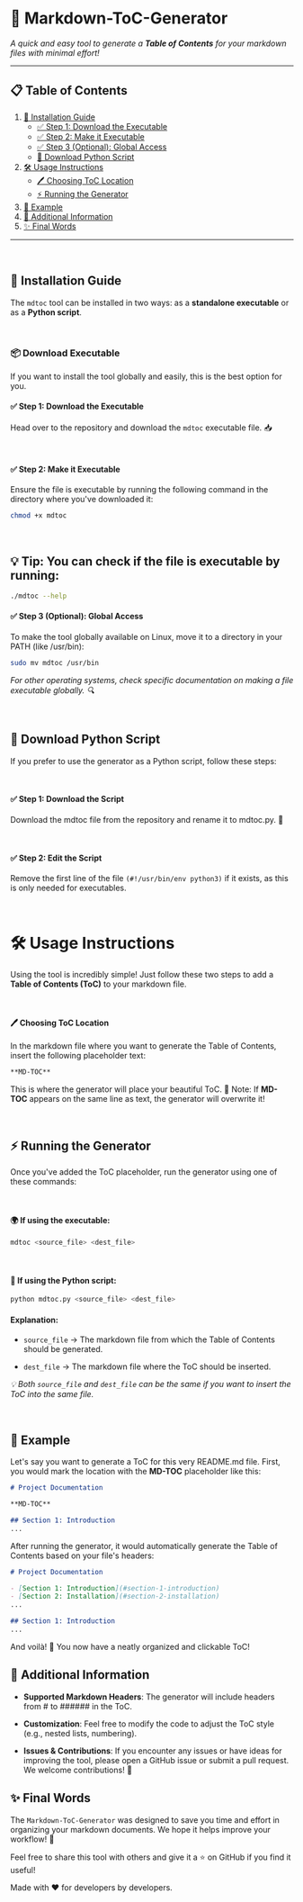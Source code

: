 # 🌟 Markdown-ToC-Generator

_A quick and easy tool to generate a **Table of Contents** for your markdown files with minimal effort!_

---

## 📋 Table of Contents

1. [🚀 Installation Guide](#-installation-guide)
   - [✅ Step 1: Download the Executable](#-step-1-download-the-executable)
   - [✅ Step 2: Make it Executable](#-step-2-make-it-executable)
   - [✅ Step 3 (Optional): Global Access](#-step-3-optional-global-access)
   - [🐍 Download Python Script](#-download-python-script)
2. [🛠️ Usage Instructions](#️-usage-instructions)
   - [🖊️ Choosing ToC Location](#️-choosing-toc-location)
   - [⚡ Running the Generator](#-running-the-generator)
3. [🎨 Example](#-example)
4. [🔧 Additional Information](#-additional-information)
5. [✨ Final Words](#-final-words)
---

<br>

## 🚀 Installation Guide

The `mdtoc` tool can be installed in two ways: as a **standalone executable** or as a **Python script**.

<br>

### 📦 Download Executable

If you want to install the tool globally and easily, this is the best option for you.

#### ✅ Step 1: Download the Executable

Head over to the repository and download the `mdtoc` executable file. 📥

<br>

#### ✅ Step 2: Make it Executable

Ensure the file is executable by running the following command in the directory where you've downloaded it:

```bash
chmod +x mdtoc
```

<br>


## 💡 Tip: You can check if the file is executable by running:

```bash
./mdtoc --help
```

#### ✅ Step 3 (Optional): Global Access

To make the tool globally available on Linux, move it to a directory in your PATH (like /usr/bin):

```bash
sudo mv mdtoc /usr/bin
```

*For other operating systems, check specific documentation on making a file executable globally. 🔍*


<br>


## 🐍 Download Python Script

If you prefer to use the generator as a Python script, follow these steps:

<br>

#### ✅ Step 1: Download the Script

Download the mdtoc file from the repository and rename it to mdtoc.py. 📝

<br>

#### ✅ Step 2: Edit the Script

Remove the first line of the file `(#!/usr/bin/env python3)` if it exists, as this is only needed for executables.

<br>


# 🛠️ Usage Instructions

Using the tool is incredibly simple! Just follow these two steps to add a **Table of Contents (ToC)** to your markdown file.

<br>

#### 🖊️ Choosing ToC Location

In the markdown file where you want to generate the Table of Contents, insert the following placeholder text:

```markdown
**MD-TOC**
```

This is where the generator will place your beautiful ToC. 🌟 Note: If **MD-TOC** appears on the same line as text, the generator will overwrite it!

<br>

## ⚡ Running the Generator

Once you've added the ToC placeholder, run the generator using one of these commands:

<br>

#### 🌍 If using the executable:

```bash
mdtoc <source_file> <dest_file>
```

<br>

#### 🐍 If using the Python script:

```bash
python mdtoc.py <source_file> <dest_file>
```

#### Explanation:

- `source_file` → The markdown file from which the Table of Contents should be generated.

- `dest_file` → The markdown file where the ToC should be inserted.

*💡 Both `source_file` and `dest_file` can be the same if you want to insert the ToC into the same file.*

<br>

## 🎨 Example

Let's say you want to generate a ToC for this very README.md file. First, you would mark the location with the **MD-TOC** placeholder like this:

```markdown
# Project Documentation

**MD-TOC**

## Section 1: Introduction
...
```

After running the generator, it would automatically generate the Table of Contents based on your file's headers:

```markdown
# Project Documentation

- [Section 1: Introduction](#section-1-introduction)
- [Section 2: Installation](#section-2-installation)
...

## Section 1: Introduction
...
```

And voilà! 🎉 You now have a neatly organized and clickable ToC!

## 🔧 Additional Information

- **Supported Markdown Headers**: The generator will include headers from # to ###### in the ToC.

- **Customization**: Feel free to modify the code to adjust the ToC style (e.g., nested lists, numbering).

- **Issues & Contributions**: If you encounter any issues or have ideas for improving the tool, please open a GitHub issue or submit a pull request. We welcome contributions! 🙌


## ✨ Final Words

The `Markdown-ToC-Generator` was designed to save you time and effort in organizing your markdown documents. We hope it helps improve your workflow! 🚀

Feel free to share this tool with others and give it a ⭐ on GitHub if you find it useful!

Made with ❤️ for developers by developers.
